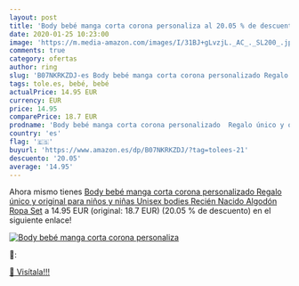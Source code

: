 ```yaml
---
layout: post
title: 'Body bebé manga corta corona personaliza al 20.05 % de descuento'
date: 2020-01-25 10:23:00
image: 'https://m.media-amazon.com/images/I/31BJ+gLvzjL._AC_._SL200_.jpg'
comments: true
category: ofertas
author: ring
slug: 'B07NKRKZDJ-es Body bebé manga corta corona personalizado Regalo único y...'
tags: tole.es, bebé, bebé
actualPrice: 14.95 EUR
currency: EUR
price: 14.95
comparePrice: 18.7 EUR
prodname: 'Body bebé manga corta corona personalizado  Regalo único y original para niños y niñas  Unisex bodies Recién Nacido Algodón Ropa Set'
country: 'es'
flag: '🇪🇸'
buyurl: 'https://www.amazon.es/dp/B07NKRKZDJ/?tag=tolees-21'
descuento: '20.05'
average: '14.95'
---
```


Ahora mismo tienes [Body bebé manga corta corona personalizado  Regalo único y original para niños y niñas  Unisex bodies Recién Nacido Algodón Ropa Set](https://www.amazon.es/dp/B07NKRKZDJ/?tag=tolees-21) a 14.95 EUR (original: 18.7 EUR) (20.05 %  de descuento) en el siguiente enlace!

[![Body bebé manga corta corona personaliza](https://m.media-amazon.com/images/I/31BJ+gLvzjL._AC_._SL200_.jpg)](https://www.amazon.es/dp/B07NKRKZDJ/?tag=tolees-21)

🔎:


[🛒 Visítala!!!](https://www.amazon.es/dp/B07NKRKZDJ/?tag=tolees-21)
